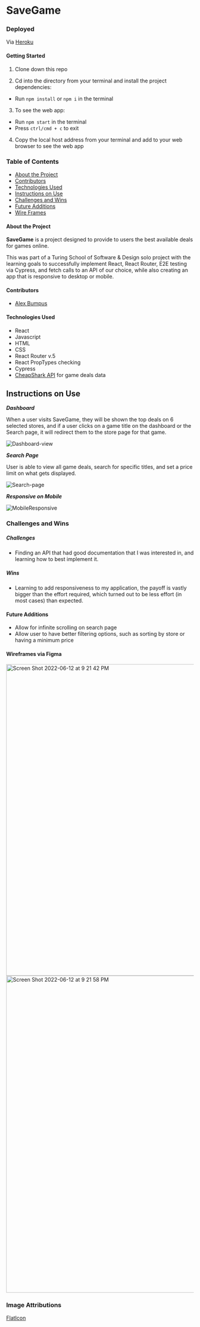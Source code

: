# SaveGame

### Deployed
Via [Heroku](https://save-game-ui.herokuapp.com/)

#### Getting Started
1. Clone down this repo

2. Cd into the directory from your terminal and install the project dependencies:
- Run `npm install` or `npm i` in the terminal

3. To see the web app:
- Run `npm start` in the terminal
- Press `ctrl/cmd + c` to exit

4. Copy the local host address from your terminal and add to your web browser to see the web app

### Table of Contents
- [About the Project](#about-the-project)
- [Contributors](#contributors)
- [Technologies Used](#technologies-used)
- [Instructions on Use](#instructions-on-use)
- [Challenges and Wins](#challenges-and-wins)
- [Future Additions](#future-additions)
- [Wire Frames](#wireframes-via-figma)

#### About the Project
**SaveGame** is a project designed to provide to users the best available deals for games online.

This was part of a Turing School of Software & Design solo project with the learning goals to successfully implement React, React Router, E2E testing via Cypress, and fetch calls to an API of our choice, while also creating an app that is responsive to desktop or mobile.

#### Contributors
 - [Alex Bumpus](https://github.com/Abumpus1)

#### Technologies Used
- React
- Javascript
- HTML
- CSS
- React Router v.5
- React PropTypes checking
- Cypress 
- [CheapShark API](https://apidocs.cheapshark.com/) for game deals data

## Instructions on Use

**_Dashboard_**

When a user visits SaveGame, they will be shown the top deals on 6 selected stores, and if a user clicks on a game title on the dashboard or the Search page, it will redirect them to the store page for that game.

![Dashboard-view](https://user-images.githubusercontent.com/3982238/173272413-e18de7dd-f031-4d14-8ab8-091b1aca81cd.gif)


**_Search Page_**

User is able to view all game deals, search for specific titles, and set a price limit on what gets displayed.

![Search-page](https://user-images.githubusercontent.com/3982238/173272441-c633af62-f150-48e4-9876-6f4c40ab7792.gif)


**_Responsive on Mobile_**

![MobileResponsive](https://user-images.githubusercontent.com/3982238/173272327-d829a6c8-7d36-45c0-b44a-21ff3047c67a.gif)


### Challenges and Wins

##### Challenges
- Finding an API that had good documentation that I was interested in, and learning how to best implement it.

##### Wins
- Learning to add responsiveness to my application, the payoff is vastly bigger than the effort required, which turned out to be less effort (in most cases) than expected.

#### Future Additions
- Allow for infinite scrolling on search page
- Allow user to have better filtering options, such as sorting by store or having a minimum price

#### Wireframes via Figma

<img width="834" alt="Screen Shot 2022-06-12 at 9 21 42 PM" src="https://user-images.githubusercontent.com/3982238/173273725-e6c91f0a-c841-47aa-b4a5-eef0a5419818.png">

<img width="849" alt="Screen Shot 2022-06-12 at 9 21 58 PM" src="https://user-images.githubusercontent.com/3982238/173273766-af10e66e-5551-4698-b1ce-f86b9a39f22c.png">


### Image Attributions
[FlatIcon](https://www.flaticon.com/premium-icon/disk_2493389?term=floppy%20disk&related_id=2493389)
